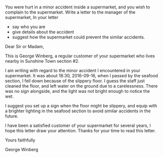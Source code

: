 
You were hurt in a minor accident inside a supermarket, and you wish to complain to the supermarket.
Write a letter to the manager of the supermarket, In your letter

* say who you are
* give details about the accident
* suggest how the supermarket could prevent the similar accidents.

Dear Sir or Madam,

This is George Winberg, a regular customer of your supermarket who lives nearby in Sunshine Town section #2.

I am writing with regard to the minor accident I encountered in your supermarket. 
It was about 18:30, 2016-09-16, when I passed by the seafood section, I fell down because of the slippery floor. I guess the staff just cleaned the floor, and left water on the ground due to a carelessness. There was no sign alongside, and the light was not bright enough to notice the wet.

I suggest you set up a sign when the floor might be slippery, and equip with a brighter lighting in the seafood section to avoid similar accidents in the future. 

I have been a satisfied customer of your supermarket for several years, I hope this letter draw your attention. Thanks for your time to read this letter. 

Yours faithfully

George Winberg


